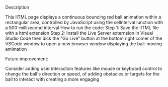 Description 

This IITML page displays a continuous bouncing red ball animation within a rectangular area, controlled by JavaScript using the sellnterval lunction with a 500-millisecond interval
How to run the code:
Step 1: Save the IITML file with a html extension
Step 2: Install the Live Server externsion in Visual Studio Code then dick the "Go Live" button at the bottom right comer of the VSCode window to open a new browser window displaying the ball-moving amimation

Future improvement:

Consider adding user interaction features like mouse or keyboard control to change the ball's direction or speed, of adding obstacles or targets for the ball to interact with creating a more engaging
